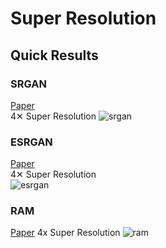 # Super Resolution

## Quick Results
### SRGAN
[Paper](https://arxiv.org/pdf/1609.04802.pdf)  
4✕ Super Resolution
![srgan](https://github.com/SerialLain3170/Image-Enhancement/blob/master/Image/srgan.png)

### ESRGAN
[Paper](https://arxiv.org/pdf/1809.00219.pdf)  
4✕ Super Resolution  
![esrgan](https://github.com/SerialLain3170/Image-Enhancement/blob/master/Image/comparison.png)

### RAM
[Paper](https://arxiv.org/pdf/1811.12043.pdf)
4x Super Resolution
![ram](https://github.com/SerialLain3170/SuperResolution/blob/master/RAM/ram_result.png)

